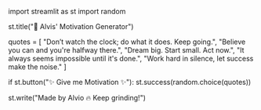 import streamlit as st
import random

st.title("💪 Alvis' Motivation Generator")

quotes = [
    "Don’t watch the clock; do what it does. Keep going.",
    "Believe you can and you're halfway there.",
    "Dream big. Start small. Act now.",
    "It always seems impossible until it's done.",
    "Work hard in silence, let success make the noise."
]

if st.button("✨ Give me Motivation ✨"):
    st.success(random.choice(quotes))

st.write("Made by Alvio 🔥 Keep grinding!")
